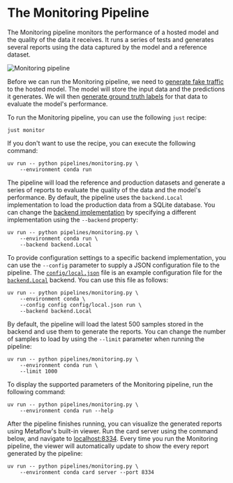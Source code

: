 # The Monitoring Pipeline

The Monitoring pipeline monitors the performance of a hosted model and the quality of the data it receives. It runs a series of tests and generates several reports using the data captured by the model and a reference dataset.

![Monitoring pipeline](.guide/monitoring-pipeline/images/monitoring.png)

Before we can run the Monitoring pipeline, we need to [generate fake traffic](.guide/monitoring-pipeline/generating-fake-traffic.md) to the hosted model. The model will store the input data and the predictions it generates. We will then [generate ground truth labels](.guide/monitoring-pipeline/generating-fake-labels.md) for that data to evaluate the model's performance.

To run the Monitoring pipeline, you can use the following `just` recipe:

```shell
just monitor
```

If you don't want to use the recipe, you can execute the following command:

```shell
uv run -- python pipelines/monitoring.py \
    --environment conda run
```

The pipeline will load the reference and production datasets and generate a series of reports to evaluate the quality of the data and the model's performance. By default, the pipeline uses the `backend.Local` implementation to load the production data from a SQLite database. You can change the [backend implementation](pipelines/inference/backend.py) by specifying a different implementation using the `--backend` property:

```shell
uv run -- python pipelines/monitoring.py \
    --environment conda run \
    --backend backend.Local
```

To provide configuration settings to a specific backend implementation, you can use the `--config` parameter to supply a JSON configuration file to the pipeline. The [`config/local.json`](config/local.json) file is an example configuration file for the [`backend.Local`](pipelines/inference/backend.py) backend. You can use this file as follows:

```shell
uv run -- python pipelines/monitoring.py \
    --environment conda \
    --config config config/local.json run \
    --backend backend.Local
```

By default, the pipeline will load the latest 500 samples stored in the backend and use them to generate the reports. You can change the number of samples to load by using the `--limit` parameter when running the pipeline:

```shell
uv run -- python pipelines/monitoring.py \
    --environment conda run \
    --limit 1000
```

To display the supported parameters of the Monitoring pipeline, run the following command:

```shell
uv run -- python pipelines/monitoring.py \
    --environment conda run --help
```

After the pipeline finishes running, you can visualize the generated reports using Metaflow's built-in viewer. Run the card server using the command below, and navigate to [localhost:8334](http://localhost:8334). Every time you run the Monitoring pipeline, the viewer will automatically update to show the every report generated by the pipeline:

```shell
uv run -- python pipelines/monitoring.py \
    --environment conda card server --port 8334
```